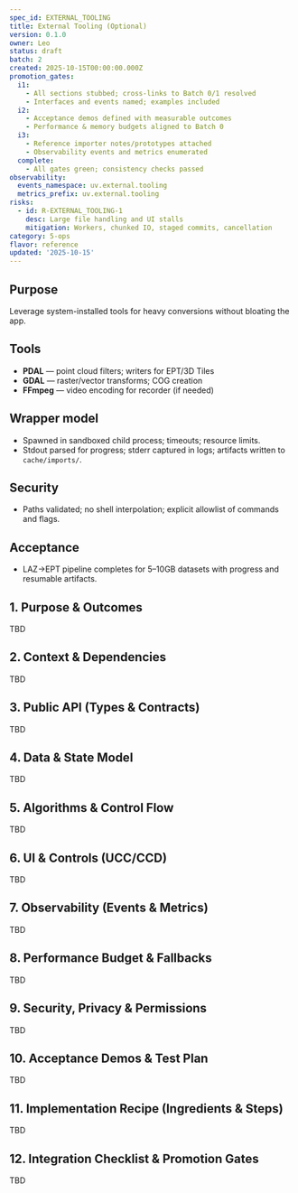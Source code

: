 ```yaml
---
spec_id: EXTERNAL_TOOLING
title: External Tooling (Optional)
version: 0.1.0
owner: Leo
status: draft
batch: 2
created: 2025-10-15T00:00:00.000Z
promotion_gates:
  i1:
    - All sections stubbed; cross-links to Batch 0/1 resolved
    - Interfaces and events named; examples included
  i2:
    - Acceptance demos defined with measurable outcomes
    - Performance & memory budgets aligned to Batch 0
  i3:
    - Reference importer notes/prototypes attached
    - Observability events and metrics enumerated
  complete:
    - All gates green; consistency checks passed
observability:
  events_namespace: uv.external.tooling
  metrics_prefix: uv.external.tooling
risks:
  - id: R-EXTERNAL_TOOLING-1
    desc: Large file handling and UI stalls
    mitigation: Workers, chunked IO, staged commits, cancellation
category: 5-ops
flavor: reference
updated: '2025-10-15'
---
```


## Purpose
Leverage system-installed tools for heavy conversions without bloating the app.

## Tools
- **PDAL** — point cloud filters; writers for EPT/3D Tiles
- **GDAL** — raster/vector transforms; COG creation
- **FFmpeg** — video encoding for recorder (if needed)

## Wrapper model
- Spawned in sandboxed child process; timeouts; resource limits.
- Stdout parsed for progress; stderr captured in logs; artifacts written to `cache/imports/`.

## Security
- Paths validated; no shell interpolation; explicit allowlist of commands and flags.

## Acceptance
- LAZ→EPT pipeline completes for 5–10GB datasets with progress and resumable artifacts.

## 1. Purpose & Outcomes
TBD


## 2. Context & Dependencies
TBD


## 3. Public API (Types & Contracts)
TBD


## 4. Data & State Model
TBD


## 5. Algorithms & Control Flow
TBD


## 6. UI & Controls (UCC/CCD)
TBD


## 7. Observability (Events & Metrics)
TBD


## 8. Performance Budget & Fallbacks
TBD


## 9. Security, Privacy & Permissions
TBD


## 10. Acceptance Demos & Test Plan
TBD


## 11. Implementation Recipe (Ingredients & Steps)
TBD


## 12. Integration Checklist & Promotion Gates
TBD
